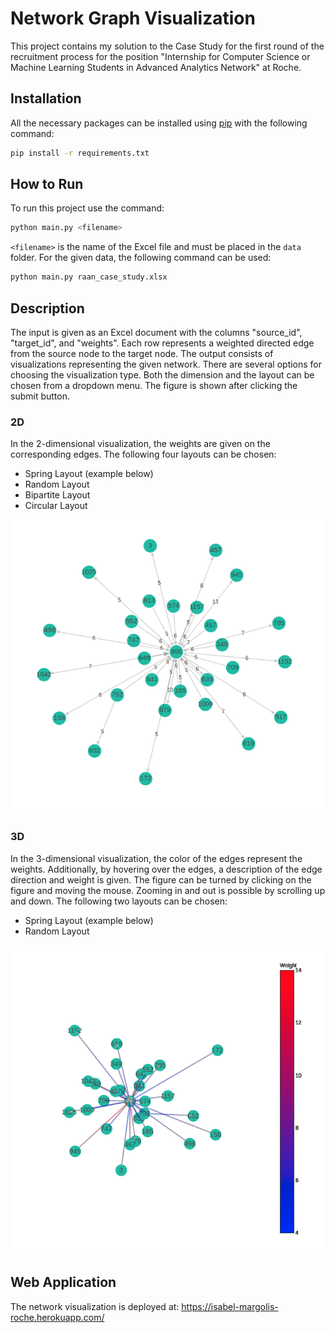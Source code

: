 # Network Graph Visualization

This project contains my solution to the Case Study for the first round of the recruitment process for the position "Internship for Computer Science or Machine Learning Students in Advanced Analytics Network" at Roche.

## Installation

All the necessary packages can be installed using [pip](https://pip.pypa.io/en/stable/) with the following command:

```bash
pip install -r requirements.txt
```
## How to Run

To run this project use the command:
```bash
python main.py <filename>
```
`<filename>` is the name of the Excel file and must be placed in the `data` folder. 
For the given data, the following command can be used:
```bash
python main.py raan_case_study.xlsx
```


## Description

The input is given as an Excel document with the columns "source_id", "target_id", and "weights".
Each row represents a weighted directed edge from the source node to the target node.
The output consists of visualizations representing the given network. 
There are several options for choosing the visualization type. 
Both the dimension and the layout can be chosen from a dropdown menu. 
The figure is shown after clicking the submit button.

### 2D
In the 2-dimensional visualization, the weights are given on the corresponding edges.
The following four layouts can be chosen:
* Spring Layout (example below)
* Random Layout
* Bipartite Layout
* Circular Layout

![Image](images/2d_spring_layout.png "2D Spring Layout")

### 3D
In the 3-dimensional visualization, the color of the edges represent the weights.
Additionally, by hovering over the edges, a description of the edge direction and weight is given.
The figure can be turned by clicking on the figure and moving the mouse. Zooming in and out is possible by scrolling up and down.
The following two layouts can be chosen:
* Spring Layout (example below)
* Random Layout

![Image](images/3d_spring_layout.png "3D Spring Layout")

## Web Application
The network visualization is deployed at: https://isabel-margolis-roche.herokuapp.com/


